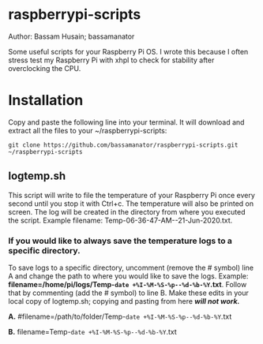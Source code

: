 # raspberrypi-scripts
Author: Bassam Husain; bassamanator

Some useful scripts for your Raspberry Pi OS. I wrote this because I often stress test my Raspberry Pi with xhpl to check for stability after overclocking the CPU.

# Installation
Copy and paste the following line into your terminal. It will download and extract all the files to your ~/raspberrypi-scripts:

```git clone https://github.com/bassamanator/raspberrypi-scripts.git ~/raspberrypi-scripts```

## logtemp.sh
This script will write to file the temperature of your Raspberry Pi once every second until you stop it with Ctrl+c. The temperature will also be printed on screen. The log will be created in the directory from where you executed the script.
Example filename: Temp-06-36-47-AM--21-Jun-2020.txt. 

### If you would like to always save the temperature logs to a specific directory.
To save logs to a specific directory, uncomment (remove the # symbol) line A and change the path to where you would like to save the logs. Example: **filename=/home/pi/logs/Temp-`date +%I-%M-%S-%p--%d-%b-%Y`.txt**. Follow that by commenting (add the # symbol) to line B. Make these edits in your local copy of logtemp.sh; copying and pasting from here **_will not work._**

**A.** #filename=/path/to/folder/Temp-`date +%I-%M-%S-%p--%d-%b-%Y`.txt

**B.** filename=Temp-`date +%I-%M-%S-%p--%d-%b-%Y`.txt
